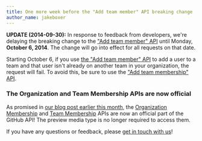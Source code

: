 ```yaml
---
title: One more week before the "Add team member" API breaking change
author_name: jakeboxer
---
```


**UPDATE (2014-09-30):** In response to feedback from developers, we're delaying the breaking change to the ["Add team member" API][add-team-member] until Monday, **October 6, 2014**. The change will go into effect for all requests on that date.

Starting October 6, if you use [the "Add team member" API][add-team-member] to add a user to a team and that user isn't already on another team in your organization, the request will fail. To avoid this, be sure to use the ["Add team membership" API][add-team-membership].

### The Organization and Team Membership APIs are now official

As promised in [our blog post earlier this month][finalizing], the [Organization Membership][org-membership-api] and [Team Membership][team-membership-api] APIs are now an official part of the GitHub API! The preview media type is no longer required to access them.

If you have any questions or feedback, please [get in touch with us][contact]!

[add-team-member]: /v3/orgs/teams/#add-team-member
[add-team-membership]: /v3/orgs/teams/#add-team-membership
[finalizing]: /changes/2014-09-16-finalizing-the-organization-and-team-membership-apis/
[org-membership-api]: /changes/2014-08-28-accepting-organization-invitations-from-the-api/
[team-membership-api]: /changes/2014-08-05-team-memberships-api/
[contact]: https://github.com/contact?form[subject]=Organization+and+Team+Membership+APIs
